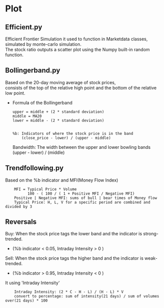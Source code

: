 # Plot

## Efficient.py


Efficient Frontier Simulation
it used to function in Marketdata classes, simulated by monte-carlo simulation.  
The stock ratio outputs a scatter plot using the Numpy built-in random function.

## Bollingerband.py

Based on the 20-day moving average of stock prices,  
consists of the top of the relative high point and the bottom of the relative low point.
+ Formula of the Bollingerband


      upper = middle + (2 * standard deviation)  
      middle = MA20
      lower = middle - (2 * standard deviation)  


      %b: Indicators of where the stock price is in the band  
          (close_price - lower) / (upper - middle)

     Bandwidth: The width between the upper and lower bowling bands  
                (upper - lower) / (middle)

## Trendfollowing.py

Based on the %b indicator and MFI(Money Flow Index)

        MFI = Typical Price * Volume
              100 - ( 100 / ( 1 + Positive MFI / Negative MFI)
        Positive | Negative MFI: sums of bull | bear times of Money flow
        Typical Price: H, L, V for a specific period are combined and divided by 3

## Reversals

Buy: When the stock price tags the lower band and the indicator is strong-trended.
+ (%b indicator < 0.05, Intraday Intensity > 0 )

Sell: When the stock price tags the higher band and the indicator is weak-trended.
+ (%b indicator > 0.95, Intraday Intensity < 0 )

It using 'Intraday Intensity' 

        Intraday Intensity: (2 * C - H - L) / (H - L) * V
        convert to percentage: sum of intensity(21 days) / sum of volumes over(21 days) * 100

